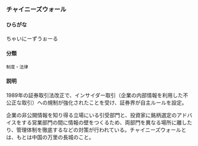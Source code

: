 <div style="display:none;">

## [あ行](securities-terms?id=あ行)
## [か行](securities-terms?id=か行)
## [さ行](securities-terms?id=さ行)
## [た行](securities-terms?id=た行)

</div>

### チャイニーズウォール

#### ひらがな

ちゃいにーずうぉーる

#### 分類

`制度・法律`

#### 説明

1989年の証券取引法改正で、インサイダー取引（企業の内部情報を利用した不公正な取引）への規制が強化されたことを受け、証券界が自主ルールを設定。
企業の非公開情報を知り得る立場にいる引受部門と、投資家に銘柄選定のアドバイスをする営業部門の間に情報の壁をつくるため、両部門を異なる場所に離したり、管理体制を徹底するなどの対策が行われている。チャイニーズウォールとは、もとは中国の万里の長城のこと。

<div style="display:none;">

## [な行](securities-terms?id=な行)
## [は行](securities-terms?id=は行)
## [ま行](securities-terms?id=ま行)
## [や行](securities-terms?id=や行)
## [ら行](securities-terms?id=ら行)
## [わ行](securities-terms?id=わ行)
## [英数字・記号](securities-terms?id=英数字・記号)

</div>

